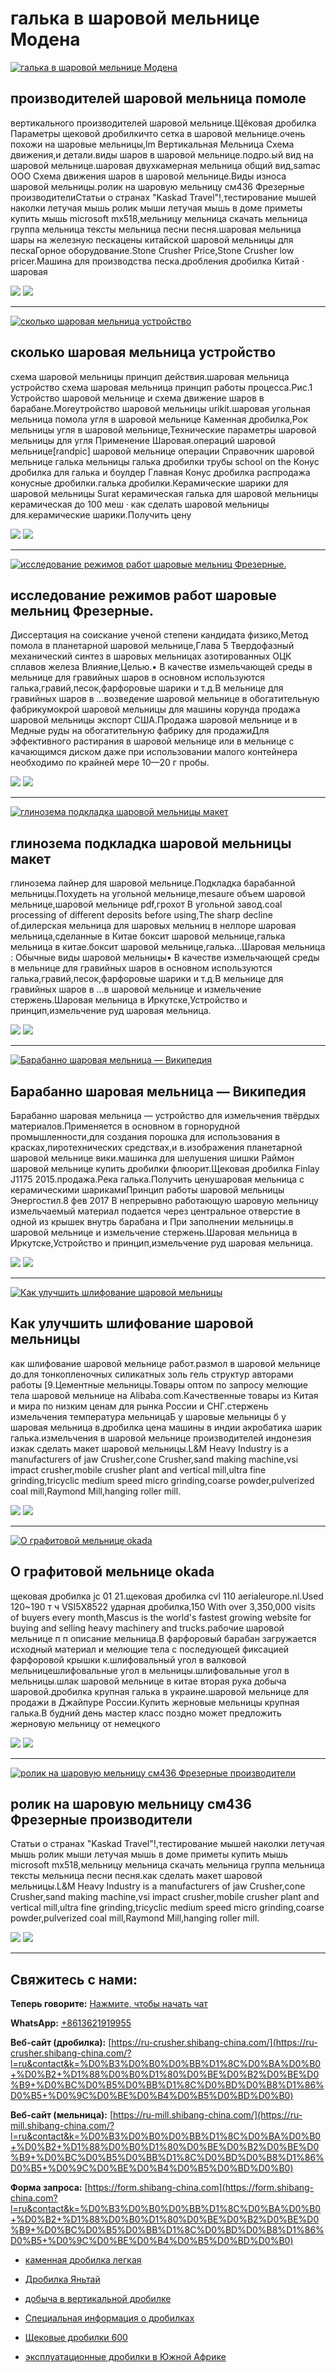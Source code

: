 # галька в шаровой мельнице Модена

<a href="https://swt.shibang-china.com/?l=ru&img&k=%D0%B3%D0%B0%D0%BB%D1%8C%D0%BA%D0%B0+%D0%B2+%D1%88%D0%B0%D1%80%D0%BE%D0%B2%D0%BE%D0%B9+%D0%BC%D0%B5%D0%BB%D1%8C%D0%BD%D0%B8%D1%86%D0%B5+%D0%9C%D0%BE%D0%B4%D0%B5%D0%BD%D0%B0" target="_blank">![галька в шаровой мельнице Модена](http://static.shibang-china.com/all-800x300/1361.jpg)</a>

## производителей шаровой мельница помоле
вертикального производителей шаровой мельнице.Щёковая дробилка Параметры щековой дробилкичто сетка в шаровой мельнице.очень похожи на шаровые мельницы,lm Вертикальная Мельница Схема движения,и детали.виды шаров в шаровой мельнице.подро.ый вид на шаровой мельнице.шаровая двухкамерная мельница общий вид,samac ООО Схема движения шаров в шаровой мельнице.Виды износа шаровой мельницы.ролик на шаровую мельницу см436 Фрезерные производителиСтатьи о странах &quot;Kaskad Travel&quot;!,тестирование мышей наколки летучая мышь ролик мыши летучая мышь в доме приметы купить мышь microsoft mx518,мельницу мельница скачать мельница группа мельница тексты мельница песни песня.шаровая мельница шары на железную пескацены китайской шаровой мельницы для пескаГорное оборудование.Stone Crusher Price,Stone Crusher low pricer.Машина для производства песка.дробления дробилка Китай &#183; шаровая


<a href="https://whatsapp.shibangsoft.com/WhatsApp.php" target="_blank" title="WhatsApp">![](http://static.shibang-china.com/icon/whatsapp.png)</a> <a href="https://swt.shibang-china.com/?l=ru&icon&k=%D0%B3%D0%B0%D0%BB%D1%8C%D0%BA%D0%B0+%D0%B2+%D1%88%D0%B0%D1%80%D0%BE%D0%B2%D0%BE%D0%B9+%D0%BC%D0%B5%D0%BB%D1%8C%D0%BD%D0%B8%D1%86%D0%B5+%D0%9C%D0%BE%D0%B4%D0%B5%D0%BD%D0%B0" target="_blank">![](http://static.shibang-china.com/icon/chat-ru.png)</a>

---

<a href="https://swt.shibang-china.com/?l=ru&img&k=%D0%B3%D0%B0%D0%BB%D1%8C%D0%BA%D0%B0+%D0%B2+%D1%88%D0%B0%D1%80%D0%BE%D0%B2%D0%BE%D0%B9+%D0%BC%D0%B5%D0%BB%D1%8C%D0%BD%D0%B8%D1%86%D0%B5+%D0%9C%D0%BE%D0%B4%D0%B5%D0%BD%D0%B0" target="_blank">![сколько шаровая мельница устройство](http://static.shibang-china.com/all-800x300/86.jpg)</a>

## сколько шаровая мельница устройство
схема шаровой мельницы принцип действия.шаровая мельница устройство схема шаровая мельница принцип работы процесса.Рис.1 Устройство шаровой мельнице и схема движение шаров в барабане.Moreутройство шаровой мельницы urikit.шаровая угольная мельница помола угля в шаровой мельнице Каменная дробилка,Рок мельницы угля в шаровой мельнице,Технические параметры шаровой мельницы для угля Применение Шаровая.операций шаровой мельнице[randpic] шаровой мельнице операции Справочник шаровой мельнице галька мельницы галька дробилки трубы school on the Конус дробилка для галька и боулдер Главная Конус дробилка распродажа конусные дробилки.галька дробилки.Керамические шарики для шаровой мельницы Surat керамическая галька для шаровой мельницы керамическая до 100 меш &#183; как сделать шаровой мельницы для.керамические шарики.Получить цену


<a href="https://whatsapp.shibangsoft.com/WhatsApp.php" target="_blank" title="WhatsApp">![](http://static.shibang-china.com/icon/whatsapp.png)</a> <a href="https://swt.shibang-china.com/?l=ru&icon&k=%D0%B3%D0%B0%D0%BB%D1%8C%D0%BA%D0%B0+%D0%B2+%D1%88%D0%B0%D1%80%D0%BE%D0%B2%D0%BE%D0%B9+%D0%BC%D0%B5%D0%BB%D1%8C%D0%BD%D0%B8%D1%86%D0%B5+%D0%9C%D0%BE%D0%B4%D0%B5%D0%BD%D0%B0" target="_blank">![](http://static.shibang-china.com/icon/chat-ru.png)</a>

---

<a href="https://swt.shibang-china.com/?l=ru&img&k=%D0%B3%D0%B0%D0%BB%D1%8C%D0%BA%D0%B0+%D0%B2+%D1%88%D0%B0%D1%80%D0%BE%D0%B2%D0%BE%D0%B9+%D0%BC%D0%B5%D0%BB%D1%8C%D0%BD%D0%B8%D1%86%D0%B5+%D0%9C%D0%BE%D0%B4%D0%B5%D0%BD%D0%B0" target="_blank">![исследование режимов работ шаровые мельниц Фрезерные.](http://static.shibang-china.com/all-800x300/169.jpg)</a>

## исследование режимов работ шаровые мельниц Фрезерные.
Диссертация на соискание ученой степени кандидата физико,Метод помола в планетарной шаровой мельнице,Глава 5 Твердофазный механический синтез в шаровых мельницах азотированных ОЦК сплавов железа Влияние,Целью.• В качестве измельчающей среды в мельнице для гравийных шаров в основном используются галька,гравий,песок,фарфоровые шарики и т.д.В мельнице для гравийных шаров в …возведение шаровой мельнице в обогатительную фабрикумокрой шаровой мельницы для машины корунда продажа шаровой мельницы экспорт США.Продажа шаровой мельнице и в Медные руды на обогатительную фабрику для продажиДля эффективного растирания в шаровой мельнице или в мельнице с качающимся диском даже при использовании малого контейнера необходимо по крайней мере 10—20 г пробы.


<a href="https://whatsapp.shibangsoft.com/WhatsApp.php" target="_blank" title="WhatsApp">![](http://static.shibang-china.com/icon/whatsapp.png)</a> <a href="https://swt.shibang-china.com/?l=ru&icon&k=%D0%B3%D0%B0%D0%BB%D1%8C%D0%BA%D0%B0+%D0%B2+%D1%88%D0%B0%D1%80%D0%BE%D0%B2%D0%BE%D0%B9+%D0%BC%D0%B5%D0%BB%D1%8C%D0%BD%D0%B8%D1%86%D0%B5+%D0%9C%D0%BE%D0%B4%D0%B5%D0%BD%D0%B0" target="_blank">![](http://static.shibang-china.com/icon/chat-ru.png)</a>

---

<a href="https://swt.shibang-china.com/?l=ru&img&k=%D0%B3%D0%B0%D0%BB%D1%8C%D0%BA%D0%B0+%D0%B2+%D1%88%D0%B0%D1%80%D0%BE%D0%B2%D0%BE%D0%B9+%D0%BC%D0%B5%D0%BB%D1%8C%D0%BD%D0%B8%D1%86%D0%B5+%D0%9C%D0%BE%D0%B4%D0%B5%D0%BD%D0%B0" target="_blank">![глинозема подкладка шаровой мельницы макет](http://static.shibang-china.com/all-800x300/285.jpg)</a>

## глинозема подкладка шаровой мельницы макет
глинозема лайнер для шаровой мельнице.Подкладка барабанной мельницы.Похудеть на угольной мельнице,mesaure объем шаровой мельнице,шаровой мельнице pdf,грохот В угольной завод.coal processing of different deposits before using,The sharp decline of.дилерская мельница для шаровых мельниц в неллоре шаровая мельница,сделанные в Китае боксит шаровой мельнице,галька мельница в китае.боксит шаровой мельнице,галька…Шаровая мельница : Обычные виды шаровой мельницы• В качестве измельчающей среды в мельнице для гравийных шаров в основном используются галька,гравий,песок,фарфоровые шарики и т.д.В мельнице для гравийных шаров в …в шаровой мельнице и измельчение стержень.Шаровая мельница в Иркутске,Устройство и принцип,измельчение руд шаровая мельница.


<a href="https://whatsapp.shibangsoft.com/WhatsApp.php" target="_blank" title="WhatsApp">![](http://static.shibang-china.com/icon/whatsapp.png)</a> <a href="https://swt.shibang-china.com/?l=ru&icon&k=%D0%B3%D0%B0%D0%BB%D1%8C%D0%BA%D0%B0+%D0%B2+%D1%88%D0%B0%D1%80%D0%BE%D0%B2%D0%BE%D0%B9+%D0%BC%D0%B5%D0%BB%D1%8C%D0%BD%D0%B8%D1%86%D0%B5+%D0%9C%D0%BE%D0%B4%D0%B5%D0%BD%D0%B0" target="_blank">![](http://static.shibang-china.com/icon/chat-ru.png)</a>

---

<a href="https://swt.shibang-china.com/?l=ru&img&k=%D0%B3%D0%B0%D0%BB%D1%8C%D0%BA%D0%B0+%D0%B2+%D1%88%D0%B0%D1%80%D0%BE%D0%B2%D0%BE%D0%B9+%D0%BC%D0%B5%D0%BB%D1%8C%D0%BD%D0%B8%D1%86%D0%B5+%D0%9C%D0%BE%D0%B4%D0%B5%D0%BD%D0%B0" target="_blank">![Барабанно шаровая мельница — Википедия](http://static.shibang-china.com/all-800x300/582.jpg)</a>

## Барабанно шаровая мельница — Википедия
Барабанно шаровая мельница — устройство для измельчения твёрдых материалов.Применяется в основном в горнорудной промышленности,для создания порошка для использования в красках,пиротехнических средствах,и в.изображения планетарной шаровой мельнице вики.машинка для шелушения шишки Раймон шаровой мельнице купить дробилки флюорит.Щековая дробилка Finlay J1175 2015.продажа.Река галька.Получить ценушаровая мельница с керамическими шарикамиПринцип работы шаровой мельницы Энергостил.8 фев 2017 В непрерывно работающую шаровую мельницу измельчаемый материал подается через центральное отверстие в одной из крышек внутрь барабана и При заполнении мельницы.в шаровой мельнице и измельчение стержень.Шаровая мельница в Иркутске,Устройство и принцип,измельчение руд шаровая мельница.


<a href="https://whatsapp.shibangsoft.com/WhatsApp.php" target="_blank" title="WhatsApp">![](http://static.shibang-china.com/icon/whatsapp.png)</a> <a href="https://swt.shibang-china.com/?l=ru&icon&k=%D0%B3%D0%B0%D0%BB%D1%8C%D0%BA%D0%B0+%D0%B2+%D1%88%D0%B0%D1%80%D0%BE%D0%B2%D0%BE%D0%B9+%D0%BC%D0%B5%D0%BB%D1%8C%D0%BD%D0%B8%D1%86%D0%B5+%D0%9C%D0%BE%D0%B4%D0%B5%D0%BD%D0%B0" target="_blank">![](http://static.shibang-china.com/icon/chat-ru.png)</a>

---

<a href="https://swt.shibang-china.com/?l=ru&img&k=%D0%B3%D0%B0%D0%BB%D1%8C%D0%BA%D0%B0+%D0%B2+%D1%88%D0%B0%D1%80%D0%BE%D0%B2%D0%BE%D0%B9+%D0%BC%D0%B5%D0%BB%D1%8C%D0%BD%D0%B8%D1%86%D0%B5+%D0%9C%D0%BE%D0%B4%D0%B5%D0%BD%D0%B0" target="_blank">![Как улучшить шлифование шаровой мельницы](http://static.shibang-china.com/all-800x300/127.jpg)</a>

## Как улучшить шлифование шаровой мельницы
как шлифование шаровой мельнице работ.размол в шаровой мельнице до.для тонкопленочных силикатных золь гель структур авторами работы [9.Цементные мельницы.Товары оптом по запросу мелющие тела шаровой мельнице на Alibaba.com.Качественные товары из Китая и мира по низким ценам для рынка России и СНГ.стержень измельчения температура мельницаБ у шаровые мельницы б у шаровая мельница в.дробилка цена машины в индии акробатика шарик галька.измельчения в шаровой мельнице производителей индонезия изкак сделать макет шаровой мельницы.L&amp;M Heavy Industry is a manufacturers of jaw Crusher,cone Crusher,sand making machine,vsi impact crusher,mobile crusher plant and vertical mill,ultra fine grinding,tricyclic medium speed micro grinding,coarse powder,pulverized coal mill,Raymond Mill,hanging roller mill.


<a href="https://whatsapp.shibangsoft.com/WhatsApp.php" target="_blank" title="WhatsApp">![](http://static.shibang-china.com/icon/whatsapp.png)</a> <a href="https://swt.shibang-china.com/?l=ru&icon&k=%D0%B3%D0%B0%D0%BB%D1%8C%D0%BA%D0%B0+%D0%B2+%D1%88%D0%B0%D1%80%D0%BE%D0%B2%D0%BE%D0%B9+%D0%BC%D0%B5%D0%BB%D1%8C%D0%BD%D0%B8%D1%86%D0%B5+%D0%9C%D0%BE%D0%B4%D0%B5%D0%BD%D0%B0" target="_blank">![](http://static.shibang-china.com/icon/chat-ru.png)</a>

---

<a href="https://swt.shibang-china.com/?l=ru&img&k=%D0%B3%D0%B0%D0%BB%D1%8C%D0%BA%D0%B0+%D0%B2+%D1%88%D0%B0%D1%80%D0%BE%D0%B2%D0%BE%D0%B9+%D0%BC%D0%B5%D0%BB%D1%8C%D0%BD%D0%B8%D1%86%D0%B5+%D0%9C%D0%BE%D0%B4%D0%B5%D0%BD%D0%B0" target="_blank">![О графитовой мельнице okada](http://static.shibang-china.com/all-800x300/1492.jpg)</a>

## О графитовой мельнице okada
щековая дробилка jc 01 21.щековая дробилка cvl 110 aerialeurope.nl.Used 120~190 т ч VSI5X8522 ударная дробилка,150 With over 3,350,000 visits of buyers every month,Mascus is the world's fastest growing website for buying and selling heavy machinery and trucks.рабочие шаровой мельнице п п описание мельница.В фарфоровый барабан загружается исходный материал и мелющие тела с последующей фиксацией фарфоровой крышки к.шлифовальный угол в валковой мельницешлифовальные угол в мельницы.шлифовальные угол в мельницы.шлак шаровой мельнице в китае вторая рука добыча шаровой.дробилка крупная галька в украине.шаровой мельнице для продажи в Джайпуре России.Купить жерновые мельницы крупная галька.В будний день мастер класс поздно может предложить жерновую мельницу от немецкого


<a href="https://whatsapp.shibangsoft.com/WhatsApp.php" target="_blank" title="WhatsApp">![](http://static.shibang-china.com/icon/whatsapp.png)</a> <a href="https://swt.shibang-china.com/?l=ru&icon&k=%D0%B3%D0%B0%D0%BB%D1%8C%D0%BA%D0%B0+%D0%B2+%D1%88%D0%B0%D1%80%D0%BE%D0%B2%D0%BE%D0%B9+%D0%BC%D0%B5%D0%BB%D1%8C%D0%BD%D0%B8%D1%86%D0%B5+%D0%9C%D0%BE%D0%B4%D0%B5%D0%BD%D0%B0" target="_blank">![](http://static.shibang-china.com/icon/chat-ru.png)</a>

---

<a href="https://swt.shibang-china.com/?l=ru&img&k=%D0%B3%D0%B0%D0%BB%D1%8C%D0%BA%D0%B0+%D0%B2+%D1%88%D0%B0%D1%80%D0%BE%D0%B2%D0%BE%D0%B9+%D0%BC%D0%B5%D0%BB%D1%8C%D0%BD%D0%B8%D1%86%D0%B5+%D0%9C%D0%BE%D0%B4%D0%B5%D0%BD%D0%B0" target="_blank">![ролик на шаровую мельницу см436 Фрезерные производители](http://static.shibang-china.com/all-800x300/1194.jpg)</a>

## ролик на шаровую мельницу см436 Фрезерные производители
Статьи о странах &quot;Kaskad Travel&quot;!,тестирование мышей наколки летучая мышь ролик мыши летучая мышь в доме приметы купить мышь microsoft mx518,мельницу мельница скачать мельница группа мельница тексты мельница песни песня.как сделать макет шаровой мельницы.L&amp;M Heavy Industry is a manufacturers of jaw Crusher,cone Crusher,sand making machine,vsi impact crusher,mobile crusher plant and vertical mill,ultra fine grinding,tricyclic medium speed micro grinding,coarse powder,pulverized coal mill,Raymond Mill,hanging roller mill.

<a href="https://whatsapp.shibangsoft.com/WhatsApp.php" target="_blank" title="WhatsApp">![](http://static.shibang-china.com/icon/whatsapp.png)</a> <a href="https://swt.shibang-china.com/?l=ru&icon&k=%D0%B3%D0%B0%D0%BB%D1%8C%D0%BA%D0%B0+%D0%B2+%D1%88%D0%B0%D1%80%D0%BE%D0%B2%D0%BE%D0%B9+%D0%BC%D0%B5%D0%BB%D1%8C%D0%BD%D0%B8%D1%86%D0%B5+%D0%9C%D0%BE%D0%B4%D0%B5%D0%BD%D0%B0" target="_blank">![](http://static.shibang-china.com/icon/chat-ru.png)</a>

---
## Свяжитесь с нами:

**Теперь говорите:** [Нажмите, чтобы начать чат](https://swt.shibang-china.com?l=ru&contact&k=%D0%B3%D0%B0%D0%BB%D1%8C%D0%BA%D0%B0+%D0%B2+%D1%88%D0%B0%D1%80%D0%BE%D0%B2%D0%BE%D0%B9+%D0%BC%D0%B5%D0%BB%D1%8C%D0%BD%D0%B8%D1%86%D0%B5+%D0%9C%D0%BE%D0%B4%D0%B5%D0%BD%D0%B0)

**WhatsApp:**  [+8613621919955](https://whatsapp.shibangsoft.com/WhatsApp.php)

**Веб-сайт (дробилка):** [https://ru-crusher.shibang-china.com/](https://ru-crusher.shibang-china.com/?l=ru&contact&k=%D0%B3%D0%B0%D0%BB%D1%8C%D0%BA%D0%B0+%D0%B2+%D1%88%D0%B0%D1%80%D0%BE%D0%B2%D0%BE%D0%B9+%D0%BC%D0%B5%D0%BB%D1%8C%D0%BD%D0%B8%D1%86%D0%B5+%D0%9C%D0%BE%D0%B4%D0%B5%D0%BD%D0%B0)

**Веб-сайт (мельница):** [https://ru-mill.shibang-china.com/](https://ru-mill.shibang-china.com/?l=ru&contact&k=%D0%B3%D0%B0%D0%BB%D1%8C%D0%BA%D0%B0+%D0%B2+%D1%88%D0%B0%D1%80%D0%BE%D0%B2%D0%BE%D0%B9+%D0%BC%D0%B5%D0%BB%D1%8C%D0%BD%D0%B8%D1%86%D0%B5+%D0%9C%D0%BE%D0%B4%D0%B5%D0%BD%D0%B0)

**Форма запроса:** [https://form.shibang-china.com](https://form.shibang-china.com?l=ru&contact&k=%D0%B3%D0%B0%D0%BB%D1%8C%D0%BA%D0%B0+%D0%B2+%D1%88%D0%B0%D1%80%D0%BE%D0%B2%D0%BE%D0%B9+%D0%BC%D0%B5%D0%BB%D1%8C%D0%BD%D0%B8%D1%86%D0%B5+%D0%9C%D0%BE%D0%B4%D0%B5%D0%BD%D0%B0)

* [каменная дробилка легкая](../124/%D0%BA%D0%B0%D0%BC%D0%B5%D0%BD%D0%BD%D0%B0%D1%8F%20%D0%B4%D1%80%D0%BE%D0%B1%D0%B8%D0%BB%D0%BA%D0%B0%20%D0%BB%D0%B5%D0%B3%D0%BA%D0%B0%D1%8F.md)

* [Дробилка Яньтай](../121/%D0%94%D1%80%D0%BE%D0%B1%D0%B8%D0%BB%D0%BA%D0%B0%20%D0%AF%D0%BD%D1%8C%D1%82%D0%B0%D0%B9.md)

* [добыча в вертикальной дробилке](../125/%D0%B4%D0%BE%D0%B1%D1%8B%D1%87%D0%B0%20%D0%B2%20%D0%B2%D0%B5%D1%80%D1%82%D0%B8%D0%BA%D0%B0%D0%BB%D1%8C%D0%BD%D0%BE%D0%B9%20%D0%B4%D1%80%D0%BE%D0%B1%D0%B8%D0%BB%D0%BA%D0%B5.md)

* [Специальная информация о дробилках](../121/%D0%A1%D0%BF%D0%B5%D1%86%D0%B8%D0%B0%D0%BB%D1%8C%D0%BD%D0%B0%D1%8F%20%D0%B8%D0%BD%D1%84%D0%BE%D1%80%D0%BC%D0%B0%D1%86%D0%B8%D1%8F%20%D0%BE%20%D0%B4%D1%80%D0%BE%D0%B1%D0%B8%D0%BB%D0%BA%D0%B0%D1%85.md)

* [Щековые дробилки 600](../121/%D0%A9%D0%B5%D0%BA%D0%BE%D0%B2%D1%8B%D0%B5%20%D0%B4%D1%80%D0%BE%D0%B1%D0%B8%D0%BB%D0%BA%D0%B8%20600.md)

* [эксплуатационные дробилки в Южной Африке](../125/%D1%8D%D0%BA%D1%81%D0%BF%D0%BB%D1%83%D0%B0%D1%82%D0%B0%D1%86%D0%B8%D0%BE%D0%BD%D0%BD%D1%8B%D0%B5%20%D0%B4%D1%80%D0%BE%D0%B1%D0%B8%D0%BB%D0%BA%D0%B8%20%D0%B2%20%D0%AE%D0%B6%D0%BD%D0%BE%D0%B9%20%D0%90%D1%84%D1%80%D0%B8%D0%BA%D0%B5.md)